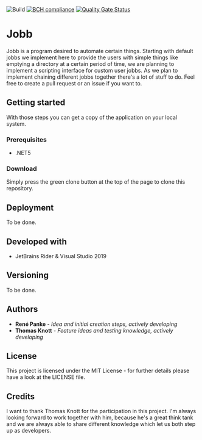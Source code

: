 ![Build](https://github.com/SVYSHE/Jobb/workflows/Build/badge.svg?branch=master)
[![BCH compliance](https://bettercodehub.com/edge/badge/SVYSHE/Jobb?branch=master)](https://bettercodehub.com/)
[![Quality Gate Status](https://sonarcloud.io/api/project_badges/measure?project=SVYSHE_Jobb&metric=alert_status)](https://sonarcloud.io/dashboard?id=SVYSHE_Jobb)

# Jobb

Jobb is a program desired to automate certain things. Starting with default jobbs we implement here to provide the users with simple things like emptying a directory at a certain period of time, we are planning to implement a scripting interface for custom user jobbs.
As we plan to implement chaining different jobbs together there's a lot of stuff to do. Feel free to create a pull request or an issue if you want to.

## Getting started

With those steps you can get a copy of the application on your local system.

### Prerequisites 

- .NET5

### Download

Simply press the green clone button at the top of the page to clone this repository.

## Deployment

To be done.

## Developed with

- JetBrains Rider & Visual Studio 2019

## Versioning

To be done.

## Authors

- **René Panke**    - *Idea and initial creation steps, actively developing*
- **Thomas Knott**  - *Feature ideas and testing knowledge, actively developing*

## License

This project is licensed under the MIT License - for further details please have a look at the LICENSE file.

## Credits

I want to thank Thomas Knott for the participation in this project. I'm always looking forward to work together with him, because he's a great think tank and we are always able to share different knowledge which let us both step up as developers.
